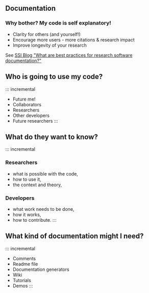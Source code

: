 ## Documentation

### Why bother? My code is self explanatory!

- Clarity for others (and yourself!)
- Encourage more users - more citations & research impact
- Improve longevity of your research

See [SSI Blog "What are best practices for research software documentation?"](https://www.software.ac.uk/blog/2019-06-21-what-are-best-practices-research-software-documentation)


## Who is going to use my code?

::: incremental
- Future me!
- Collaborators
- Researchers
- Other developers
- Future researchers
:::

## What do they want to know?

::: incremental
### Researchers

- what is possible with the code,
- how to use it,
- the context and theory,

### Developers

- what work needs to be done,
- how it works,
- how to contribute.
:::

## What kind of documentation might I need?

::: incremental
- Comments
- Readme file
- Documentation generators
- Wiki
- Tutorials
- Demos
:::
